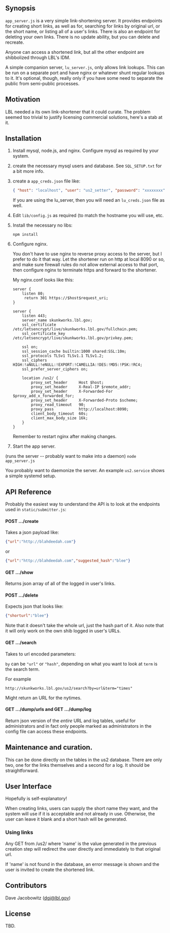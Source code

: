 ## Synopsis

`app_server.js`  is a very simple link-shortening server. It provides
endpoints for creating short links, as well as for, searching for links
by original url, or the short name, or  listing all of
a user's links. There is also an endpoint for deleting your own links.
There is no update ability, but you can delete and recreate.

Anyone can access a shortened link, but all the other endpoint are
shibbolized through LBL's IDM.

A simple companion server, `lu_server.js`, only allows link lookups.
This can be run on a separate port and have nginx or whatever shunt
regular lookups to it. It's optional, though, really only if you
have some need to separate the public from semi-public processes.

## Motivation

LBL needed a its own link-shortener that it could curate.
The problem seemed too trivial to justify licensing commercial solutions,
here's a stab at it.

## Installation

1. Install mysql, node.js, and nginx. Configure mysql as required by your system.

2. create the necessary mysql users and database. See `SQL_SETUP.txt` for a bit more info.

3. create a `app_creds.json` file like:

   ```json
   { "host": "localhost", "user": "us2_setter", "password": "xxxxxxxx" }
   ```

   If you are using the lu_server, then you will need an `lu_creds.json` file as well.

4. Edit `lib/config.js` as required (to match the hostname you will use, etc.

5. Install the necessary no libs:

   ```
   npm install
   ```

6. Configure nginx.

   You don't have to use nginx to reverse proxy access to the server, but I prefer to do it that way. Let the shortener run on http at local 8090 or so, and make sure firewall rules do not allow external access to that port, then configure nginx to terminate https and forward to the shortener.

   My nginx.conf looks like this:

   ```
   server {
       listen 80;
        return 301 https://$host$request_uri;
   }

   server {
       listen 443;
       server_name skunkworks.lbl.gov;
       ssl_certificate      /etc/letsencrypt/live/skunkworks.lbl.gov/fullchain.pem;
       ssl_certificate_key  /etc/letsencrypt/live/skunkworks.lbl.gov/privkey.pem;

       ssl on;
       ssl_session_cache builtin:1000 shared:SSL:10m;
       ssl_protocols TLSv1 TLSv1.1 TLSv1.2;
       ssl_ciphers HIGH:!aNULL:!eNULL:!EXPORT:!CAMELLIA:!DES:!MD5:!PSK:!RC4;
       ssl_prefer_server_ciphers on;

       location /us2/ {
           proxy_set_header     Host $host;
           proxy_set_header     X-Real-IP $remote_addr;
           proxy_set_header     X-Forwarded-For $proxy_add_x_forwarded_for;
           proxy_set_header     X-Forwarded-Proto $scheme;
           proxy_read_timeout   90;
           proxy_pass           http://localhost:8090;
           client_body_timeout  60s;
           client_max_body_size 16k;
       }
   }
   ```

   Remember to restart nginx after making changes.

7. Start the app server.

(runs the server -- probably want to make into a daemon)
`node app_server.js`

You probably want to daemonize the server. An example `us2.service` shows a simple systemd setup.

## API Reference

Probably the easiest way to understand the API is to look at the
endpoints used in `static/submitter.js`:

#### POST .../create

Takes a json payload like:

```json
{"url":"http://blahdeedah.com"}
```

or

```json
{"url":"http://blahdeedah.com","suggested_hash":"blee"}
```

#### GET .../show

Returns json array of all of the logged in user's links.

#### POST .../delete

Expects json that looks like:

```json
{"shorturl":"blee"}
```

Note that it doesn't take the whole url, just the hash part of it.
Also note that it will only work on the own shib logged in user's
URLs.

#### GET .../search

Takes to url encoded parameters:

 `by` can be `"url"` or `"hash"`, depending on what you want to look at
 `term` is the search term.

For example

```url
http://skunkworks.lbl.gov/us2/search?by=url&term="times"
```

Might return an URL for the nytimes.

#### GET .../dump/urls and GET .../dump/log

Return json version of the *entire* URL and log tables, useful
for administrators and in fact only people marked as administrators
in the config file can access these endpoints.


## Maintenance and curation.

This can be done directly on the tables in the us2 database. There
are only two, one for the links themselves and a second for a log.
It should be straightforward.

## User Interface

Hopefully is self-explanatory!

When creating links, users can supply the short name they
want, and the system will use if it is acceptable and not already
in use. Otherwise, the user can leave it blank and a short hash
will be generated.

### Using links

Any GET from /us2/<name> where 'name' is the value generated in the previous
creation step will redirect the user directly and immediately to that
original url.

If 'name' is not found in the database, an error message is shown and
the user is invited to create the shortened link.

## Contributors

Dave Jacobowitz (dgj@lbl.gov)

## License

TBD.

